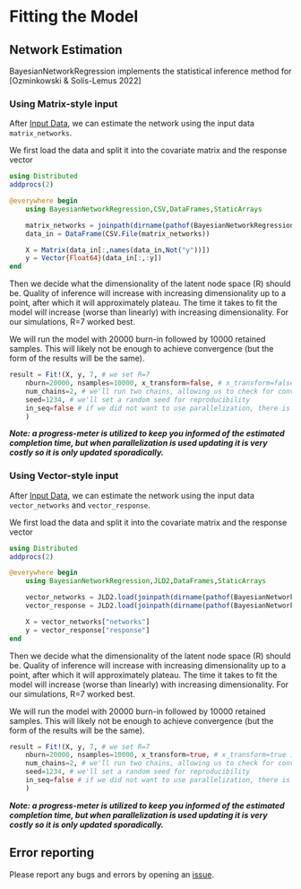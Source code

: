 # Fitting the Model

## Network Estimation

BayesianNetworkRegression implements the statistical inference method for
[Ozminkowski & Solís-Lemus 2022]

### Using Matrix-style input
After [Input Data](@ref), we can estimate the network using the
input data `matrix_networks`. 

We first load the data and split it into the covariate matrix and the response vector

```julia
using Distributed
addprocs(2)

@everywhere begin
    using BayesianNetworkRegression,CSV,DataFrames,StaticArrays

    matrix_networks = joinpath(dirname(pathof(BayesianNetworkRegression)), "..","examples","matrix_networks.csv")
    data_in = DataFrame(CSV.File(matrix_networks))

    X = Matrix(data_in[:,names(data_in,Not("y"))])
    y = Vector{Float64}(data_in[:,:y])
end
```

Then we decide what the dimensionality of the latent node space (R) should be. Quality of inference will increase with increasing dimensionality up to a point, after which it will approximately plateau. The time it takes to fit the model will increase (worse than linearly) with increasing dimensionality. For our simulations, R=7 worked best. 

We will run the model with 20000 burn-in followed by 10000 retained samples. This will likely not be enough to achieve convergence (but the form of the results will be the same).

```julia
result = Fit!(X, y, 7, # we set R=7
    nburn=20000, nsamples=10000, x_transform=false, # x_transform=false indicates we're inputting the data in Matrix-style, it doesn't need to be re-organized
    num_chains=2, # we'll run two chains, allowing us to check for convergence
    seed=1234, # we'll set a random seed for reproducibility
    in_seq=false # if we did not want to use parallelization, there is an option to run the chains in sequence
    )
```

***Note: a progress-meter is utilized to keep you informed of the estimated completion time, but when parallelization is used updating it is very costly so it is only updated sporadically.*** 

### Using Vector-style input
After [Input Data](@ref), we can estimate the network using the
input data `vector_networks` and `vector_response`. 

We first load the data and split it into the covariate matrix and the response vector

```julia
using Distributed
addprocs(2)

@everywhere begin
    using BayesianNetworkRegression,JLD2,DataFrames,StaticArrays

    vector_networks = JLD2.load(joinpath(dirname(pathof(BayesianNetworkRegression)), "..","examples","vector_networks.jld2"))
    vector_response = JLD2.load(joinpath(dirname(pathof(BayesianNetworkRegression)), "..","examples","vector_response.jld2"))

    X = vector_networks["networks"]
    y = vector_response["response"]
end
```

Then we decide what the dimensionality of the latent node space (R) should be. Quality of inference will increase with increasing dimensionality up to a point, after which it will approximately plateau. The time it takes to fit the model will increase (worse than linearly) with increasing dimensionality. For our simulations, R=7 worked best. 

We will run the model with 20000 burn-in followed by 10000 retained samples. This will likely not be enough to achieve convergence (but the form of the results will be the same).

```julia
result = Fit!(X, y, 7, # we set R=7
    nburn=20000, nsamples=10000, x_transform=true, # x_transform=true indicates we're inputting the data in Vector-style, it needs to be re-organized
    num_chains=2, # we'll run two chains, allowing us to check for convergence
    seed=1234, # we'll set a random seed for reproducibility
    in_seq=false # if we did not want to use parallelization, there is an option to run the chains in sequence
    )
```

***Note: a progress-meter is utilized to keep you informed of the estimated completion time, but when parallelization is used updating it is very costly so it is only updated sporadically.*** 

## Error reporting

Please report any bugs and errors by opening an
[issue](https://github.com/samozm/BayesianNetworkRegression.jl/issues/new).